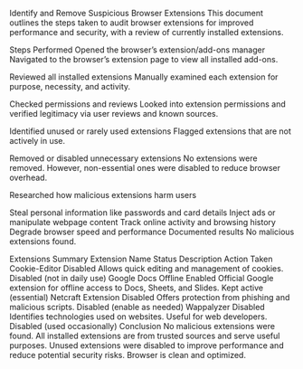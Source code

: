 Identify and Remove Suspicious Browser Extensions
This document outlines the steps taken to audit browser extensions for improved performance and security, with a review of currently installed extensions.

Steps Performed
Opened the browser’s extension/add-ons manager
Navigated to the browser’s extension page to view all installed add-ons.

Reviewed all installed extensions
Manually examined each extension for purpose, necessity, and activity.

Checked permissions and reviews
Looked into extension permissions and verified legitimacy via user reviews and known sources.

Identified unused or rarely used extensions
Flagged extensions that are not actively in use.

Removed or disabled unnecessary extensions
No extensions were removed. However, non-essential ones were disabled to reduce browser overhead.

Researched how malicious extensions harm users

Steal personal information like passwords and card details
Inject ads or manipulate webpage content
Track online activity and browsing history
Degrade browser speed and performance
Documented results
No malicious extensions found.

Extensions Summary
Extension Name	Status	Description	Action Taken
Cookie-Editor	Disabled	Allows quick editing and management of cookies.	Disabled (not in daily use)
Google Docs Offline	Enabled	Official Google extension for offline access to Docs, Sheets, and Slides.	Kept active (essential)
Netcraft Extension	Disabled	Offers protection from phishing and malicious scripts.	Disabled (enable as needed)
Wappalyzer	Disabled	Identifies technologies used on websites. Useful for web developers.	Disabled (used occasionally)
Conclusion
No malicious extensions were found.
All installed extensions are from trusted sources and serve useful purposes.
Unused extensions were disabled to improve performance and reduce potential security risks.
Browser is clean and optimized.
